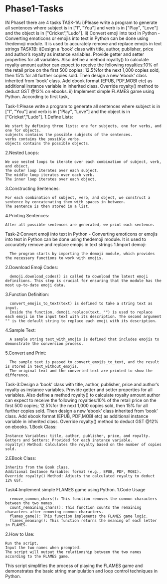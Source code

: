 # Phase1-Tasks
IN Phase1 there are 4 tasks
TASK-1A:
i)Please write a program to generate all sentences where subject is in ["I", "You"] and verb is in ["Play", "Love"] and the object is in ["Cricket","Ludo"].
ii) Convert emoji into text in Python - Converting emoticons or emojis into text in Python can be done using thedemoji module. It is used to accurately remove and replace emojis in text strings
TASK1B:
i)Design a ‘book’ class with title, author, publisher, price and author’s royalty as instance variables. Provide getter and setter properties for all variables. Also define a method royalty() to calculate royalty amount author can expect to
receive the following royalties:10% of the retail price on the first 500 copies; 12.5%for the next 1,000 copies sold, then 15% for all further copies sold. Then design a new ‘ebook’ class inherited from ‘book’ class. Add ebook format (EPUB,
PDF,MOBI etc) as additional instance variable in inherited class. Override royalty() method to deduct GST @12% on ebooks.
ii) Implement simple FLAMES game using Python.
According to first task,

Task-1:Please write a program to generate all sentences where subject is in ["I", "You"] and verb is in ["Play", "Love"] and the object is in ["Cricket","Ludo"].
  1.Define Lists:

    We start by defining three lists: one for subjects, one for verbs, and one for objects.
    subjects contains the possible subjects of the sentences.
    verbs contains the possible verbs.
    objects contains the possible objects.
  2.Nested Loops:

    We use nested loops to iterate over each combination of subject, verb, and object.
    The outer loop iterates over each subject.
    The middle loop iterates over each verb.
    The inner loop iterates over each object.
  3.Constructing Sentences:

    For each combination of subject, verb, and object, we construct a sentence by concatenating them with spaces in between.
    The sentence is then stored in a list.
  4.Printing Sentences:

    After all possible sentences are generated, we print each sentence.

    
Task-2:Convert emoji into text in Python - Converting emoticons or emojis into text in Python can be done using thedemoji module. It is used to accurately remove and replace emojis in text strings
  1.Import demoji:

      The program starts by importing the demoji module, which provides the necessary functions to work with emojis.
  2.Download Emoji Codes:

      demoji.download_codes() is called to download the latest emoji definitions. This step is crucial for ensuring that the module has the most up-to-date emoji data.
  3.Function Definition:

      convert_emojis_to_text(text) is defined to take a string text as input.
      Inside the function, demoji.replace(text, "") is used to replace each emoji in the input text with its description. The second argument "" is the default string to replace each emoji with its description.
  4.Sample Text:

      A sample string text_with_emojis is defined that includes emojis to demonstrate the conversion process.
  5.Convert and Print:

      The sample text is passed to convert_emojis_to_text, and the result is stored in text_without_emojis.
      The original text and the converted text are printed to show the difference.


Task-3:Design a ‘book’ class with title, author, publisher, price and author’s royalty as instance variables. Provide getter and setter properties for all variables. Also define a method royalty() to calculate royalty amount author can expect to
receive the following royalties:10% of the retail price on the first 500 copies; 12.5%for the next 1,000 copies sold, then 15% for all further copies sold. Then design a new ‘ebook’ class inherited from ‘book’ class. Add ebook format (EPUB,
PDF,MOBI etc) as additional instance variable in inherited class. Override royalty() method to deduct GST @12% on ebooks.
  1.Book Class:

    Instance Variables: title, author, publisher, price, and royalty.
    Getters and Setters: Provided for each instance variable.
    royalty() Method: Calculates the royalty based on the number of copies sold.
  2.EBook Class:

    Inherits from the Book class.
    Additional Instance Variable: format (e.g., EPUB, PDF, MOBI).
    Override royalty() Method: Adjusts the calculated royalty to deduct 12% GST.
Task4:Implement simple FLAMES game using Python.
  1.Code Usage
  
      remove_common_chars(): This function removes the common characters between the two names.
      count_remaining_chars(): This function counts the remaining characters after removing common characters.
      flames_game(): This function implements the FLAMES game logic.
      flames_meaning(): This function returns the meaning of each letter in FLAMES.
2.How to Use:

    Run the script.
    Input the two names when prompted.
    The script will output the relationship between the two names according to the FLAMES game.
This script simplifies the process of playing the FLAMES game and demonstrates the basic string manipulation and loop control techniques in Python.
